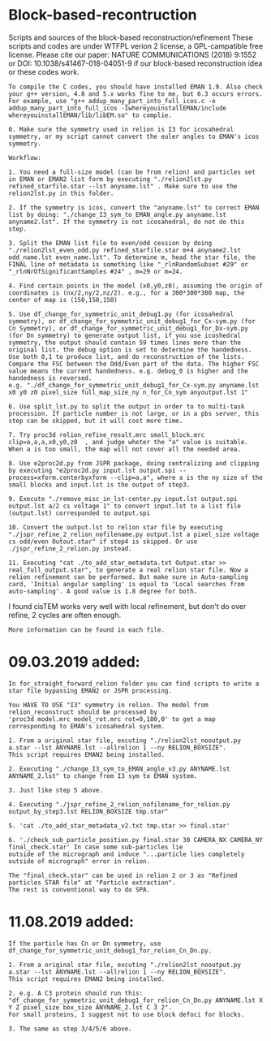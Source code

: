 # Block-based-recontruction
Scripts and sources of the block-based reconstruction/refinement
These scripts and codes are under WTFPL verion 2 license, a GPL-campatible free license.
Please cite our paper: NATURE COMMUNICATIONS (2018) 9:1552 or DOI: 10.1038/s41467-018-04051-9
if our block-based reconstruction idea or these codes work.

	To compile the C codes, you should have installed EMAN 1.9. Also check your g++ version, 4.8 and 5.x works fine to me, but 6.3 occurs errors.
	For example, use "g++ addup_many_part_into_full_icos.c -o addup_many_part_into_full_icos -IwhereyouinstallEMAN/include whereyouinstallEMAN/lib/libEM.so" to complie.

	0. Make sure the symmetry used in relion is I3 for icosahedral symmetry, or my script cannot convert the euler angles to EMAN's icos symmetry.

	Workflow:

	1. You need a full-size model (can be from relion) and particles set in EMAN or EMAN2 list form by executing "./relion2lst.py refined_starfile.star --lst anyname.lst" . Make sure to use the relion2lst.py in this folder.
	
	2. If the symmetry is icos, convert the "anyname.lst" to correct EMAN list by doing: "./change_I3_sym_to_EMAN_angle.py anyname.lst anyname2.lst". If the symmetry is not icosahedral, do not do this step.
	
	3. Split the EMAN list file to even/odd cession by doing "./relion2lst_even_odd.py refined_starfile.star m+4 anyname2.lst odd_name.lst even_name.lst". To determine m, head the star file, the FINAL line of metadata is something like "_rlnRandomSubset #29" or "_rlnNrOfSignificantSamples #24" , m=29 or m=24.

	4. Find certain points in the model (x0,y0,z0), assuming the origin of coordinates is (nx/2,ny/2,nz/2). e.g., for a 300*300*300 map, the center of map is (150,150,150)

	5. Use df_change_for_symmetric_unit_debug1.py (for icosahedral symmetry), or df_change_for_symmetric_unit_debug1_for_Cx-sym.py (for Cn Symmetry), or df_change_for_symmetric_unit_debug1_for_Dx-sym.py (for Dn symmetry) to generate output list, if you use icoshedral symmetry, the output should contain 59 times lines more than the original list. the debug option is set to determine the handedness. Use both 0,1 to produce list, and do reconstruction of the lists. Compare the FSC between the Odd/Even part of the data. The higher FSC value means the current handedness. e.g. debug_0 is higher and the handedness is reversed.
	e.g. "./df_change_for_symmetric_unit_debug1_for_Cx-sym.py anyname.lst x0 y0 z0 pixel_size full_map_size_ny n_for_Cn_sym anyoutput.lst 1"

	6. Use split_lst.py to split the output in order to to multi-task procession. If particle number is not large, or in a pbs server, this step can be skipped, but it will cost more time.

	7. Try proc3d relion_refine_result.mrc small_block.mrc clip=a,a,a,x0,y0,z0	, and judge wheter the "a" value is suitable. When a is too small, the map will not cover all the needed area.

	8. Use e2proc2d.py from JSPR package, doing centralizing and clipping by executing "e2proc2d.py input.lst output.spi --process=xform.centerbyxform --clip=a,a", where a is the ny size of the small blocks and input.lst is the output of step3.

	9. Execute "./remove_misc_in_lst-center.py input.lst output.spi output.lst a/2 cs voltage 1" to convert input.lst to a list file (output.lst) corresponded to output.spi

	10. Convert the output.lst to relion star file by executing "./jspr_refine_2_relion_nofilename.py output.lst a pixel_size voltage cs odd/even Outout.star" if step4 is skipped. Or use ./jspr_refine_2_relion.py instead.

	11. Executing "cat ./to_add_star_metadata.txt Output.star >> real_full_output.star", to generate a real relion star file. Now a relion refinement can be performed. But make sure in Auto-sampling card, 'Initial angular sampling' is equal to 'Local searches from auto-sampling'. A good value is 1.8 degree for both.
	
  I found cisTEM works very well with local refinement, but don't do over refine, 2 cycles are often enough.
  
	More information can be found in each file.

#	09.03.2019 added:

	In for_straight_forward_relion folder you can find scripts to write a star file bypassing EMAN2 or JSPR processing.
	
	You HAVE TO USE "I3" symmetry in relion. The model from relion_reconstruct should be processed by
	'proc3d model.mrc model_rot.mrc rot=0,180,0' to get a map corresponding to EMAN's icosahedral system.
	
	1. From a original star file, excuting "./relion2lst_nooutput.py a.star --lst ANYNAME.lst --allrelion 1 --ny RELION_BOXSIZE".
	This script requires EMAN2 being installed.
	
	2. Executing "./change_I3_sym_to_EMAN_angle_v3.py ANYNAME.lst ANYNAME_2.lst" to change from I3 sym to EMAN system.
	
	3. Just like step 5 above.
	
	4. Executing "./jspr_refine_2_relion_nofilename_for_relion.py output_by_step3.lst RELION_BOXSIZE tmp.star"
	
	5. 'cat ./to_add_star_metadata_v2.txt tmp.star >> final.star'
	
	6. './check_sub_particle_position.py final.star 30 CAMERA_NX CAMERA_NY final_check.star' In case some sub-particles lie
	outside of the micrograph and induce "...particle lies completely outside of micrograph" error in relion.
	
	The "final_check.star" can be used in relion 2 or 3 as "Refined particles STAR file" at "Particle extraction".
	The rest is conventional way to do SPA.
#	11.08.2019 added:

	If the particle has Cn or Dn symmetry, use df_change_for_symmetric_unit_debug1_for_relion_Cn_Dn.py.
	
	1. From a original star file, excuting "./relion2lst_nooutput.py a.star --lst ANYNAME.lst --allrelion 1 --ny RELION_BOXSIZE".
	This script requires EMAN2 being installed.
	
	2. e.g. A C3 protein should run this: "df_change_for_symmetric_unit_debug1_for_relion_Cn_Dn.py ANYNAME.lst X Y Z pixel_size box_size ANYNAME_2.lst C 3 2".
	For small proteins, I suggest not to use block defoci for blocks.
	
	3. The same as step 3/4/5/6 above.
